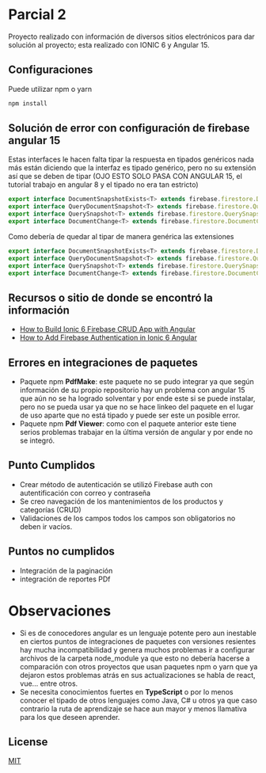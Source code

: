 # Parcial 2
Proyecto realizado con información de diversos sitios electrónicos para dar solución al proyecto; esta realizado con IONIC 6 y Angular 15.
## Configuraciones 
Puede utilizar npm o yarn
```bash
npm install
```
## Solución de error con configuración de firebase angular 15 
Estas interfaces le hacen falta tipar la respuesta en tipados genéricos nada más están diciendo que la interfaz es tipado genérico, pero no su extensión así que se deben de tipar (OJO ESTO SOLO PASA CON ANGULAR 15, el tutorial trabajo en angular 8 y el tipado no era tan estricto)

```typescript
export interface DocumentSnapshotExists<T> extends firebase.firestore.DocumentSnapshot
export interface QueryDocumentSnapshot<T> extends firebase.firestore.QueryDocumentSnapshot
export interface QuerySnapshot<T> extends firebase.firestore.QuerySnapshot
export interface DocumentChange<T> extends firebase.firestore.DocumentChange 
```
Como debería de quedar al tipar de manera genérica las extensiones
```typescript
export interface DocumentSnapshotExists<T> extends firebase.firestore.DocumentSnapshot<T>
export interface QueryDocumentSnapshot<T> extends firebase.firestore.QueryDocumentSnapshot<T>
export interface QuerySnapshot<T> extends firebase.firestore.QuerySnapshot<T>
export interface DocumentChange<T> extends firebase.firestore.DocumentChange<T>
```
## Recursos o sitio de donde se encontró la información
- [How to Build Ionic 6 Firebase CRUD App with Angular](https://www.positronx.io/build-ionic-firebase-crud-app-with-angular/)
- [How to Add Firebase Authentication in Ionic 6 Angular](https://www.positronx.io/ionic-firebase-authentication-tutorial-with-examples/)
## Errores en integraciones de paquetes
- Paquete npm **PdfMake**: este paquete no se pudo integrar ya que según información de su propio repositorio hay un problema con angular 15 que aún no se ha logrado solventar y por ende este si se puede instalar, pero no se pueda usar ya que no se hace linkeo del paquete en el lugar de uso aparte que no está tipado y puede ser este un posible error.
- Paquete npm **Pdf Viewer**: como con el paquete anterior este tiene serios problemas trabajar en la última versión de angular y por ende no se integró.

## Punto Cumplidos
- Crear método de autenticación se utilizó Firebase auth con autentificación con correo y contraseña
- Se creo navegación de los mantenimientos de los productos y categorías (CRUD)
- Validaciones de los campos todos los campos son obligatorios no deben ir vacíos.
## Puntos no cumplidos
- Integración de la paginación
- integración de reportes PDf
# Observaciones
- Si es de conocedores angular es un lenguaje potente pero aun inestable en ciertos puntos de integraciones de paquetes con versiones resientes hay mucha incompatibilidad y genera muchos problemas ir a configurar archivos de la carpeta node_module ya que esto no debería hacerse a comparación con otros proyectos que usan paquetes npm o yarn que ya dejaron estos problemas atrás en sus actualizaciones se habla de react, vue... entre otros.
- Se necesita conocimientos fuertes en **TypeScript** o por lo menos conocer el tipado de otros lenguajes como Java, C# u otros ya que caso contrario la ruta de aprendizaje se hace aun mayor y menos llamativa para los que deseen aprender.

## License

[MIT](https://choosealicense.com/licenses/mit/)
